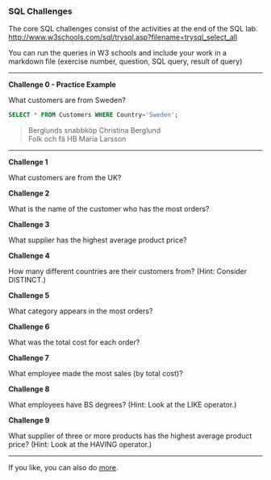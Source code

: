 ### SQL Challenges

The core SQL challenges consist of the activities at the end of the SQL lab.  
http://www.w3schools.com/sql/trysql.asp?filename=trysql_select_all  

You can run the queries in W3 schools and include your work in a markdown file (exercise number, question, SQL query, result of query)

---

**Challenge 0 - Practice Example**

What customers are from Sweden?

```sql
SELECT * FROM Customers WHERE Country='Sweden';
```

>Berglunds snabbköp  	Christina Berglund  
Folk och fä HB  	Maria Larsson   

---

**Challenge 1**

What customers are from the UK?


**Challenge 2**

What is the name of the customer who has the most orders?


**Challenge 3**

What supplier has the highest average product price?


**Challenge 4**

How many different countries are their customers from? (Hint: Consider DISTINCT.)


**Challenge 5**

What category appears in the most orders?


**Challenge 6**

What was the total cost for each order?


**Challenge 7**

What employee made the most sales (by total cost)?


**Challenge 8**

What employees have BS degrees? (Hint: Look at the LIKE operator.)


**Challenge 9**

What supplier of three or more products has the highest average product price? (Hint: Look at the HAVING operator.)














---

If you like, you can also do [more](more.md).
